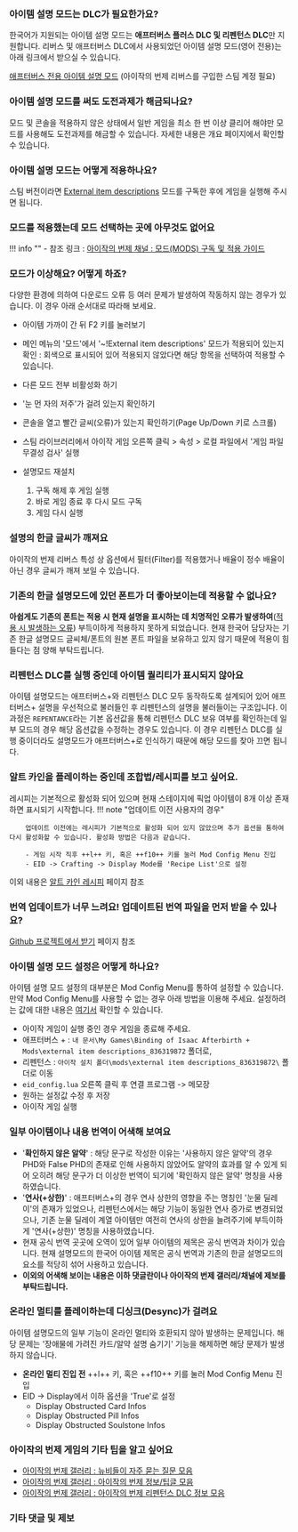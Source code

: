 ### 아이템 설명 모드는 DLC가 필요한가요?

한국어가 지원되는 아이템 설명 모드는 **애프터버스 플러스 DLC 및 리펜턴스 DLC**만 지원합니다. 리버스 및 애프터버스 DLC에서  사용되었던 아이템 설명 모드(영어 전용)는 아래 링크에서 받으실 수 있습니다.

[애프터버스 전용 아이템 설명 모드](https://moddingofisaac.com/mod/1079/external-item-descriptions) (아이작의 번제 리버스를 구입한 스팀 계정 필요)

### 아이템 설명 모드를 써도 도전과제가 해금되나요?

모드 및 콘솔을 적용하지 않은 상태에서 일반 게임을 최소 한 번 이상 클리어 해야만 모드를 사용해도 도전과제를 해금할 수 있습니다. 자세한 내용은 개요 페이지에서 확인할 수 있습니다.

### 아이템 설명 모드는 어떻게 적용하나요?

스팀 버전이라면 [External item descriptions](https://steamcommunity.com/sharedfiles/filedetails/?id=836319872) 모드를 구독한 후에 게임을 실행해 주시면 됩니다.

### 모드를 적용했는데 모드 선택하는 곳에 아무것도 없어요

!!! info ""
    - 참조 링크 : [아이작의 번제 채널 : 모드(MODS) 구독 및 적용 가이드](https://arca.live/b/isaac/19390658)

### 모드가 이상해요? 어떻게 하죠?

다양한 환경에 의하여 다운로드 오류 등 여러 문제가 발생하여 작동하지 않는 경우가 있습니다. 이 경우 아래 순서대로 따라해 보세요.

- 아이템 가까이 간 뒤 F2 키를 눌러보기
- 메인 메뉴의 '모드'에서 '~!External item descriptions' 모드가 적용되어 있는지 확인 : 회색으로 표시되어 있어 적용되지 않았다면 해당 항목을 선택하여 적용할 수 있습니다.
- 다른 모드 전부 비활성화 하기
- '눈 먼 자의 저주'가 걸려 있는지 확인하기
- 콘솔을 열고 빨간 글씨(오류)가 있는지 확인하기(Page Up/Down 키로 스크롤)
- 스팀 라이브러리에서 아이작 게임 오른쪽 클릭 > 속성 > 로컬 파일에서 '게임 파일 무결성 검사' 실행
- 설명모드 재설치

    1. 구독 해제 후 게임 실행
    2. 바로 게임 종료 후 다시 모드 구독
    3. 게임 다시 실행


### 설명의 한글 글씨가 깨져요

아이작의 번제 리버스 특성 상 옵션에서 필터(Filter)를 적용했거나 배율이 정수 배율이 아닌 경우 글씨가 깨져 보일 수 있습니다.

### 기존의 한글 설명모드에 있던 폰트가 더 좋아보이는데 적용할 수 없나요?

**아쉽게도 기존의 폰트는 적용 시 현재 설명을 표시하는 데 치명적인 오류가 발생하여**([적용 시 발생하는 오류](https://gall.dcinside.com/m/tboi/85072)) 부득이하게 적용하지 못하게 되었습니다. 현재 한국어 담당자는 기존 한글 설명모드 글씨체/폰트의 원본 폰트 파일을 보유하고 있지 않기 때문에 적용이 힘들다는 점 양해 부탁드립니다.

### 리펜턴스 DLC를 실행 중인데 아이템 퀄리티가 표시되지 않아요

아이템 설명모드는 애프터버스+와 리펜턴스 DLC 모두 동작하도록 설계되어 있어 애프터버스+ 설명을 우선적으로 불러들인 후 리펜턴스의 설명을 불러들이는 구조입니다. 이 과정은 ```REPENTANCE```라는 기본 옵션값을 통해 리펜턴스 DLC 보유 여부를 확인하는데 일부 모드의 경우 해당 옵션값을 수정하는 경우도 있습니다. 이 경우 리펜턴스 DLC를 실행 중이더라도 설명모드가 애프터버스+로 인식하기 때문에 해당 모드를 찾아 끄면 됩니다.

### 알트 카인을 플레이하는 중인데 조합법/레시피를 보고 싶어요.

레시피는 기본적으로 활성화 되어 있으며 현재 스테이지에 픽업 아이템이 8개 이상 존재하면 표시되기 시작합니다.
!!! note "업데이트 이전 사용자의 경우"

		업데이트 이전에는 레시피가 기본적으로 활성화 되어 있지 않았으며 추가 옵션을 통하여 다시 활성화할 수 있습니다. 활성화 방법은 다음과 같습니다.

		- 게임 시작 직후 ++l++ 키, 혹은 ++f10++ 키를 눌러 Mod Config Menu 진입
		- EID -> Crafting -> Display Mode를 'Recipe List'으로 설정

이외 내용은 [알트 카인 레시피](./howto/crafting.md) 페이지 참조

### 번역 업데이트가 너무 느려요! 업데이트된 번역 파일을 먼저 받을 수 있나요?

[Github 프로젝트에서 받기](./howto/update-from-github.md) 페이지 참조

### 아이템 설명 모드 설정은 어떻게 하나요?

아이템 설명 모드 설정의 대부분은 Mod Config Menu를 통하여 설정할 수 있습니다. 만약 Mod Config Menu를 사용할 수 없는 경우 아래 방법을 이용해 주세요. 설정하려는 값에 대한 내용은 [여기서](./config/lua.md) 확인할 수 있습니다.

  - 아이작 게임이 실행 중인 경우 게임을 종료해 주세요.
  - 애프터버스 + : ```내 문서\My Games\Binding of Isaac Afterbirth + Mods\external item descriptions_836319872``` 폴더로,
  - 리펜턴스 : ```아이작 설치 폴더\mods\external item descriptions_836319872\``` 폴더로 이동
  - ```eid_config.lua``` 오른쪽 클릭 후 연결 프로그램 -> 메모장
  - 원하는 설정값 수정 후 저장
  - 아이작 게임 실행

### 일부 아이템이나 내용 번역이 어색해 보여요

- '**확인하지 않은 알약**' : 해당 문구로 작성한 이유는 '사용하지 않은 알약'의 경우 PHD와 False PHD의 존재로 인해 사용하지 않았어도 알약의 효과를 알 수 있게 되어 오히려 해당 문구가 더 이상한 번역이 되기에 '확인하지 않은 알약' 명칭을 사용하였습니다.
- '**연사(+상한)**' : 애프터버스+의 경우 연사 상한의 영향을 주는 명칭인 '눈물 딜레이'의 존재가 있었으나, 리펜턴스에서는 해당 기능이 동일한 연사 증가로 변경되었으나, 기존 눈물 딜레이 계열 아이템만 여전히 연사의 상한을 늘려주기에 부득이하게 '연사(+상한)' 명칭을 사용하였습니다.
- 현재 공식 번역 곳곳에 오역이 있어 일부 아이템의 제목은 공식 번역과 차이가 있습니다. 현재 설명모드의 한국어 아이템 제목은 공식 번역과 기존의 한글 설명모드의 요소를 적당히 섞어 사용하고 있습니다.
- **이외의 어색해 보이는 내용은 이하 댓글란이나 아이작의 번제 갤러리/채널에 제보를 부탁드립니다.**

### 온라인 멀티를 플레이하는데 디싱크(Desync)가 걸려요

아이템 설명모드의 일부 기능이 온라인 멀티와 호환되지 않아 발생하는 문제입니다. 해당 문제는 '장애물에 가려진 카드/알약 설명 숨기기' 기능을 해제하면 해당 문제가 발생하지 않습니다.

- **온라인 멀티 진입 전** ++l++ 키, 혹은 ++f10++ 키를 눌러 Mod Config Menu 진입
- EID -> Display에서 이하 옵션을 'True'로 설정
    - Display Obstructed Card Infos
    - Display Obstructed Pill Infos
    - Display Obstructed Soulstone Infos

### 아이작의 번제 게임의 기타 팁을 알고 싶어요

- [아이작의 번제 갤러리 : 뉴비들이 자주 묻는 질문 모음](https://gall.dcinside.com/m/tboi/41131)
- [아이작의 번제 갤러리 : 아이작의 번제 정보/팁글 모음](https://gall.dcinside.com/m/tboi/38515)
- [아이작의 번제 갤러리 : 아이작의 번제 리펜턴스 DLC 정보 모음](https://gall.dcinside.com/m/tboi/25602)

### 기타 댓글 및 제보

<div class="giscus"></div>

<script src="https://giscus.app/client.js"
        data-repo="kohashiwakaba/Isaac-EID-Korean-Guide"
        data-repo-id="R_kgDOGqUX-g"
        data-category="Giscus comments"
        data-category-id="DIC_kwDOGqUX-s4CA7JX"
        data-mapping="pathname"
        data-reactions-enabled="1"
        data-emit-metadata="0"
        data-input-position="top"
        data-theme="preferred_color_scheme"
        data-lang="ko"
        crossorigin="anonymous"
        async>
</script>

<!-- <script>
  const schemebtn = document.queryselector('.md-header__options')
  function utterancesTheme () {
    if (document.querySelector('.giscus-frame')) {
      const theme = document.documentElement.getAttribute('data-theme') === 'dark' ? 'github-dark' : 'github-light'
      const message = {
        type: 'set-theme',
        theme: theme
      };
      const iframe = document.querySelector('.giscus-frame');
      iframe.contentWindow.postMessage(message, 'https://giscus.app');
    }
  }
</script> -->